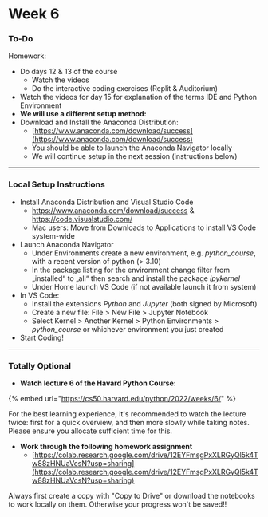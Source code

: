 # Week 6

### To-Do

Homework:

* Do days 12 & 13 of the course
  * Watch the videos
  * Do the interactive coding exercises (Replit & Auditorium)
* Watch the videos for day 15 for explanation of the terms IDE and Python Environment
* **We will use a different setup method:**
* Download and Install the Anaconda Distribution:
  * [https://www.anaconda.com/download/success](https://www.anaconda.com/download/success)
  * You should be able to launch the Anaconda Navigator locally
  * We will continue setup in the next session (instructions below)

***

### Local Setup Instructions

* Install Anaconda Distribution and Visual Studio Code
  * https://www.anaconda.com/download/success & https://code.visualstudio.com/
  * Mac users: Move from Downloads to Applications to install VS Code system-wide
* Launch Anaconda Navigator
  * Under Environments create a new environment, e.g. _python\_course_, with a recent version of python (> 3.10)
  * In the package listing for the environment change filter from „installed“ to „all“ then search and install the package _ipykernel_
  * Under Home launch VS Code (if not available launch it from system)
* In VS Code:
  * Install the extensions _Python_ and _Jupyter_ (both signed by Microsoft)
  * Create a new file: File > New File > Jupyter Notebook
  * Select Kernel > Another Kernel > Python Environments > _python\_course_ or whichever environment you just created
* Start Coding!

***

### Totally Optional

* **Watch lecture 6 of the Havard Python Course:**

{% embed url="https://cs50.harvard.edu/python/2022/weeks/6/" %}

For the best learning experience, it's recommended to watch the lecture twice: first for a quick overview, and then more slowly while taking notes. Please ensure you allocate sufficient time for this.

* **Work through the following homework assignment**
  * [https://colab.research.google.com/drive/12EYFmsgPxXLRGyQl5k4Tw88zHNUaVcsN?usp=sharing](https://colab.research.google.com/drive/12EYFmsgPxXLRGyQl5k4Tw88zHNUaVcsN?usp=sharing)

Always first create a copy with "Copy to Drive" or download the notebooks to work locally on them. Otherwise your progress won't be saved!!

